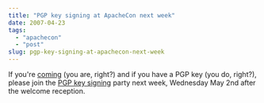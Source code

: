 ```yaml
---
title: "PGP key signing at ApacheCon next week"
date: 2007-04-23
tags: 
  - "apachecon"
  - "post"
slug: pgp-key-signing-at-apachecon-next-week
---
```


If you're [coming](http://eu.apachecon.com/) (you are, right?) and if you have a PGP key (you do, right?), please join the [PGP key signing](http://wiki.apache.org/apachecon/PgpKeySigning) party next week, Wednesday May 2nd after the welcome reception.
